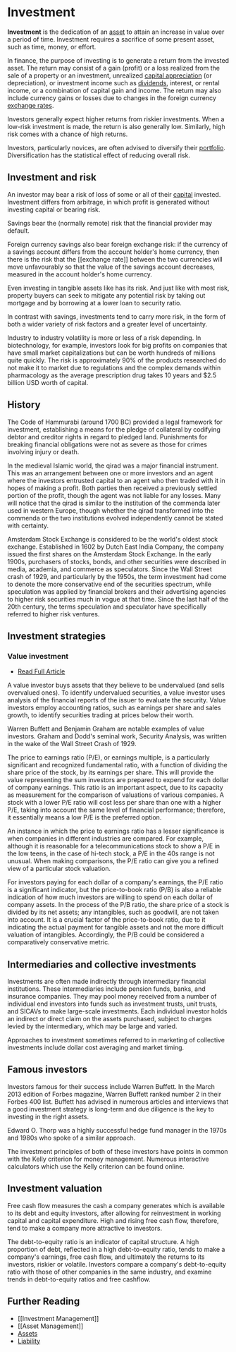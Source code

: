 # Investment

**Investment** is the dedication of an [asset](Assets.md) to attain an increase in value over a period of time. Investment requires a sacrifice of some present asset, such as time, money, or effort.

In finance, the purpose of investing is to generate a return from the invested asset. The return may consist of a gain (profit) or a loss realized from the sale of a property or an investment, unrealized [capital appreciation](Capital%20Appreciation.md) (or depreciation), or investment income such as [dividends](Dividend.md), interest, or rental income, or a combination of capital gain and income. The return may also include currency gains or losses due to changes in the foreign currency [exchange rates](Exchange%20Rate.md).

Investors generally expect higher returns from riskier investments. When a low-risk investment is made, the return is also generally low. Similarly, high risk comes with a chance of high returns.

Investors, particularly novices, are often advised to diversify their [portfolio](Portfolio.md). Diversification has the statistical effect of reducing overall risk.

## Investment and risk
An investor may bear a risk of loss of some or all of their [capital](Financial%20Capital.md) invested. Investment differs from arbitrage, in which profit is generated without investing capital or bearing risk.

Savings bear the (normally remote) risk that the financial provider may default.

Foreign currency savings also bear foreign exchange risk: if the currency of a savings account differs from the account holder's home currency, then there is the risk that the [[exchange rate]] between the two currencies will move unfavourably so that the value of the savings account decreases, measured in the account holder's home currency.

Even investing in tangible assets like has its risk. And just like with most risk, property buyers can seek to mitigate any potential risk by taking out mortgage and by borrowing at a lower loan to security ratio.

In contrast with savings, investments tend to carry more risk, in the form of both a wider variety of risk factors and a greater level of uncertainty.

Industry to industry volatility is more or less of a risk depending. In biotechnology, for example, investors look for big profits on companies that have small market capitalizations but can be worth hundreds of millions quite quickly. The risk is approximately 90% of the products researched do not make it to market due to regulations and the complex demands within pharmacology as the average prescription drug takes 10 years and $2.5 billion USD worth of capital.

## History
The Code of Hammurabi (around 1700 BC) provided a legal framework for investment, establishing a means for the pledge of collateral by codifying debtor and creditor rights in regard to pledged land. Punishments for breaking financial obligations were not as severe as those for crimes involving injury or death.

In the medieval Islamic world, the qirad was a major financial instrument. This was an arrangement between one or more investors and an agent where the investors entrusted capital to an agent who then traded with it in hopes of making a profit. Both parties then received a previously settled portion of the profit, though the agent was not liable for any losses. Many will notice that the qirad is similar to the institution of the commenda later used in western Europe, though whether the qirad transformed into the commenda or the two institutions evolved independently cannot be stated with certainty.

Amsterdam Stock Exchange is considered to be the world's oldest stock exchange. Established in 1602 by Dutch East India Company, the company issued the first shares on the Amsterdam Stock Exchange. In the early 1900s, purchasers of stocks, bonds, and other securities were described in media, academia, and commerce as speculators. Since the Wall Street crash of 1929, and particularly by the 1950s, the term investment had come to denote the more conservative end of the securities spectrum, while speculation was applied by financial brokers and their advertising agencies to higher risk securities much in vogue at that time. Since the last half of the 20th century, the terms speculation and speculator have specifically referred to higher risk ventures.

## Investment strategies
### **Value investment**
- [Read Full Article](Value%20Investing.md)

A value investor buys assets that they believe to be undervalued (and sells overvalued ones). To identify undervalued securities, a value investor uses analysis of the financial reports of the issuer to evaluate the security. Value investors employ accounting ratios, such as earnings per share and sales growth, to identify securities trading at prices below their worth.

Warren Buffett and Benjamin Graham are notable examples of value investors. Graham and Dodd's seminal work, Security Analysis, was written in the wake of the Wall Street Crash of 1929.

The price to earnings ratio (P/E), or earnings multiple, is a particularly significant and recognized fundamental ratio, with a function of dividing the share price of the stock, by its earnings per share. This will provide the value representing the sum investors are prepared to expend for each dollar of company earnings. This ratio is an important aspect, due to its capacity as measurement for the comparison of valuations of various companies. A stock with a lower P/E ratio will cost less per share than one with a higher P/E, taking into account the same level of financial performance; therefore, it essentially means a low P/E is the preferred option.

An instance in which the price to earnings ratio has a lesser significance is when companies in different industries are compared. For example, although it is reasonable for a telecommunications stock to show a P/E in the low teens, in the case of hi-tech stock, a P/E in the 40s range is not unusual. When making comparisons, the P/E ratio can give you a refined view of a particular stock valuation.

For investors paying for each dollar of a company's earnings, the P/E ratio is a significant indicator, but the price-to-book ratio (P/B) is also a reliable indication of how much investors are willing to spend on each dollar of company assets. In the process of the P/B ratio, the share price of a stock is divided by its net assets; any intangibles, such as goodwill, are not taken into account. It is a crucial factor of the price-to-book ratio, due to it indicating the actual payment for tangible assets and not the more difficult valuation of intangibles. Accordingly, the P/B could be considered a comparatively conservative metric.

## Intermediaries and collective investments
Investments are often made indirectly through intermediary financial institutions. These intermediaries include pension funds, banks, and insurance companies. They may pool money received from a number of individual end investors into funds such as investment trusts, unit trusts, and SICAVs to make large-scale investments. Each individual investor holds an indirect or direct claim on the assets purchased, subject to charges levied by the intermediary, which may be large and varied.

Approaches to investment sometimes referred to in marketing of collective investments include dollar cost averaging and market timing.

## Famous investors
Investors famous for their success include Warren Buffett. In the March 2013 edition of Forbes magazine, Warren Buffett ranked number 2 in their Forbes 400 list. Buffett has advised in numerous articles and interviews that a good investment strategy is long-term and due diligence is the key to investing in the right assets.

Edward O. Thorp was a highly successful hedge fund manager in the 1970s and 1980s who spoke of a similar approach.

The investment principles of both of these investors have points in common with the Kelly criterion for money management. Numerous interactive calculators which use the Kelly criterion can be found online.

## Investment valuation
Free cash flow measures the cash a company generates which is available to its debt and equity investors, after allowing for reinvestment in working capital and capital expenditure. High and rising free cash flow, therefore, tend to make a company more attractive to investors.

The debt-to-equity ratio is an indicator of capital structure. A high proportion of debt, reflected in a high debt-to-equity ratio, tends to make a company's earnings, free cash flow, and ultimately the returns to its investors, riskier or volatile. Investors compare a company's debt-to-equity ratio with those of other companies in the same industry, and examine trends in debt-to-equity ratios and free cashflow.

## Further Reading
- [[Investment Management]]
- [[Asset Management]]
- [Assets](Assets.md)
- [Liability](Liability.md)